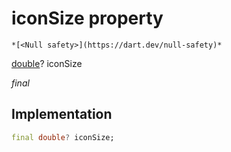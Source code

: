 


# iconSize property




    *[<Null safety>](https://dart.dev/null-safety)*


[double](https://api.flutter.dev/flutter/dart-core/double-class.html)? iconSize
  
_final_






## Implementation

```dart
final double? iconSize;


```







